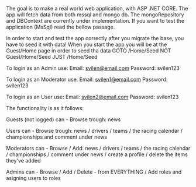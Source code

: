 The goal is to make a real world web application, with ASP .NET CORE.
The app will fetch data from both mssql and mongo db.
The mongoRepository and DBContext are currently under implementation.
If you want to test the application (MsSql) read the bellow passage.

In order to start and test the app correctly after you migrate the base, you have to seed it with data!
When you start the app you will be at the Guest/Home page in order to seed tha data GOTO /Home/Seed
NOT Guest/Home/Seed JUST /Home/Seed

To login as an Admin use:
Email: svilen@email.com
Password: svilen123

To login as an Moderator use:
Email: svilen1@email.com
Password: svilen123

To login as an User use:
Email: svilen2@email.com
Password: svilen123

The functionality is as it follows:

Guests (not logged) can - Browse trough: news

Users can - Browse trough: news / drivers / teams / the racing calendar / championships and comment under news

Moderators can - Browse / Add: news / drivers / teams / the racing calendar / championships / comment under news / create a profile / delete the items they've added

Admins can - Browse / Add / Delete - from EVERYTHING / Add roles and asigning users to roles
